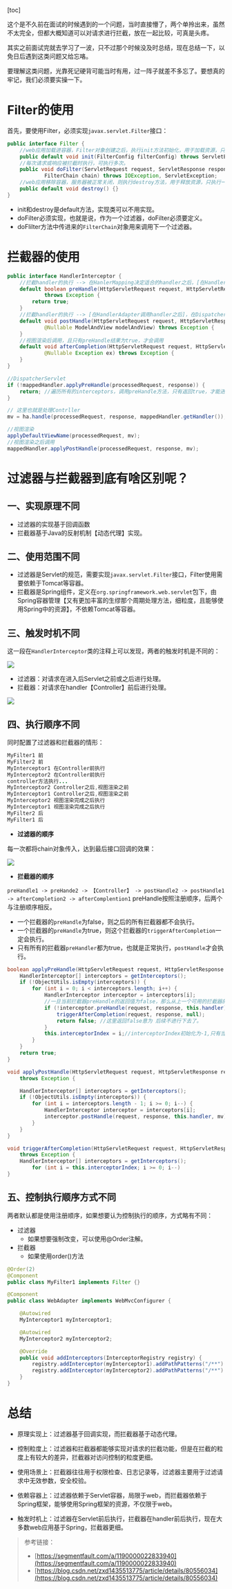 [toc]

这个是不久前在面试的时候遇到的一个问题，当时直接懵了，两个单拎出来，虽然不太完全，但都大概知道可以对请求进行拦截，放在一起比较，可真是头疼。

其实之前面试完就去学习了一波，只不过那个时候没及时总结，现在总结一下，以免日后遇到这类问题又给忘咯。

要理解这类问题，光靠死记硬背可能当时有用，过一阵子就差不多忘了。要想真的牢记，我们必须要实操一下。

# Filter的使用

首先，要使用Filter，必须实现`javax.servlet.Filter`接口：

```java
public interface Filter {
	//web应用加载进容器，Filter对象创建之后，执行init方法初始化，用于加载资源，只执行一次。	
    public default void init(FilterConfig filterConfig) throws ServletException {}
	//每次请求或响应被拦截时执行，可执行多次。
    public void doFilter(ServletRequest request, ServletResponse response,
            FilterChain chain) throws IOException, ServletException;
	//web应用移除容器，服务器被正常关闭，则执行destroy方法，用于释放资源，只执行一次。
    public default void destroy() {}
}
```

- init和destroy是default方法，实现类可以不用实现。
- doFilter必须实现，也就是说，作为一个过滤器，doFilter必须要定义。
- doFlilter方法中传进来的`FilterChain`对象用来调用下一个过滤器。

# 拦截器的使用

```java
public interface HandlerInterceptor {
	//拦截handler的执行 --> 在HanlerMapping决定适合的handler之后，[在HandlerAdater调用handler之前执行。]
	default boolean preHandle(HttpServletRequest request, HttpServletResponse response, Object handler)
			throws Exception {
		return true;
	}
	//拦截handler的执行 --> [在HandlerAdapter调用handler之后]，在DispatcherServlet渲染视图之前执行
	default void postHandle(HttpServletRequest request, HttpServletResponse response, Object handler,
			@Nullable ModelAndView modelAndView) throws Exception {
	}
	//视图渲染后调用，且只有preHandle结果为true，才会调用
	default void afterCompletion(HttpServletRequest request, HttpServletResponse response, Object handler,
			@Nullable Exception ex) throws Exception {
	}
}
```

```java
//DispatcherServlet
if (!mappedHandler.applyPreHandle(processedRequest, response)) {
    return; //遍历所有的interceptors，调用preHandle方法，只有返回true，才能进行下去
}

// 这里也就是处理Contrller
mv = ha.handle(processedRequest, response, mappedHandler.getHandler());

//视图渲染
applyDefaultViewName(processedRequest, mv);
//视图渲染之后调用
mappedHandler.applyPostHandle(processedRequest, response, mv);
```

# 过滤器与拦截器到底有啥区别呢？

## 一、实现原理不同

- 过滤器的实现基于回调函数
- 拦截器基于Java的反射机制【动态代理】实现。

## 二、使用范围不同

- 过滤器是Servlet的规范，需要实现`javax.servlet.Filter`接口，Filter使用需要依赖于Tomcat等容器。
- 拦截器是Spring组件，定义在`org.springframework.web.servlet`包下，由Spring容器管理【又有更加丰富的生缪那个周期处理方法，细粒度，且能够使用Spring中的资源】，不依赖Tomcat等容器。

## 三、触发时机不同

这一段在`HandlerInterceptor`类的注释上可以发现，两者的触发时机是不同的：

![](../img/qubie.png)

- 过滤器：对请求在进入后Servlet之前或之后进行处理。
- 拦截器：对请求在handler【Controller】前后进行处理。

![](img/%E8%BF%87%E6%BB%A4%E5%99%A8%E5%92%8C%E6%8B%A6%E6%88%AA%E5%99%A8/chufashiji.png)

## 四、执行顺序不同

同时配置了过滤器和拦截器的情形：

```java
MyFilter1 前
MyFilter2 前
MyInterceptor1 在Controller前执行
MyInterceptor2 在Controller前执行
controller方法执行...
MyInterceptor2 Controller之后,视图渲染之前
MyInterceptor1 Controller之后,视图渲染之前
MyInterceptor2 视图渲染完成之后执行
MyInterceptor1 视图渲染完成之后执行
MyFilter2 后
MyFilter1 后
```

- **过滤器的顺序**

每一次都将chain对象传入，达到最后接口回调的效果： 

![](../img/filterchain.png)

- **拦截器的顺序**

`preHandle1 -> preHande2 -> 【Controller】 -> postHandle2 -> postHandle1 -> afterCompletion2 -> afterComplention1` preHandle按照注册顺序，后两个与注册顺序相反。

- 一个拦截器的`preHandle`为false，则之后的所有拦截器都不会执行。
- 一个拦截器的`preHandle`为true，则这个拦截器的`triggerAfterCompletion`一定会执行。
- 只有所有的拦截器`preHandler`都为true，也就是正常执行，`postHandle`才会执行。

```java
boolean applyPreHandle(HttpServletRequest request, HttpServletResponse response) throws Exception {
    HandlerInterceptor[] interceptors = getInterceptors();
    if (!ObjectUtils.isEmpty(interceptors)) {
        for (int i = 0; i < interceptors.length; i++) {
            HandlerInterceptor interceptor = interceptors[i];
            //一旦当前拦截器preHandle的返回值为false，那么从上一个可用的拦截器的afterCompletion开始
            if (!interceptor.preHandle(request, response, this.handler)) {
                triggerAfterCompletion(request, response, null);
                return false; //这里返回false意为 后续不进行下去了。
            }
            this.interceptorIndex = i;//interceptorIndex初始化为-1,只有当前拦截器preHandle为true，才会赋值当前的i。
        }
    }
    return true;
}

void applyPostHandle(HttpServletRequest request, HttpServletResponse response, @Nullable ModelAndView mv)
    throws Exception {

    HandlerInterceptor[] interceptors = getInterceptors();
    if (!ObjectUtils.isEmpty(interceptors)) {
        for (int i = interceptors.length - 1; i >= 0; i--) {
            HandlerInterceptor interceptor = interceptors[i];
            interceptor.postHandle(request, response, this.handler, mv);
        }
    }
}

void triggerAfterCompletion(HttpServletRequest request, HttpServletResponse response, @Nullable Exception ex)
    throws Exception {
    HandlerInterceptor[] interceptors = getInterceptors();
        for (int i = this.interceptorIndex; i >= 0; i--) 
}
```

## 五、控制执行顺序方式不同

两者默认都是使用注册顺序，如果想要认为控制执行的顺序，方式略有不同：

- 过滤器
  - 如果想要强制改变，可以使用@Order注解。
- 拦截器
  - 如果使用order()方法

```java
@Order(2)
@Component
public class MyFilter1 implements Filter {}
```

```java
@Component
public class WebAdapter implements WebMvcConfigurer {

    @Autowired
    MyInterceptor1 myInterceptor1;

    @Autowired
    MyInterceptor2 myInterceptor2;

    @Override
    public void addInterceptors(InterceptorRegistry registry) {
        registry.addInterceptor(myInterceptor1).addPathPatterns("/**").order(2);
        registry.addInterceptor(myInterceptor2).addPathPatterns("/**").order(1);
    }
}
```

# 总结

- 原理实现上：过滤器基于回调实现，而拦截器基于动态代理。

- 控制粒度上：过滤器和拦截器都能够实现对请求的拦截功能，但是在拦截的粒度上有较大的差异，拦截器对访问控制的粒度更细。

- 使用场景上：拦截器往往用于权限检查、日志记录等，过滤器主要用于过滤请求中无效参数，安全校验。

- 依赖容器上：过滤器依赖于Servlet容器，局限于web，而拦截器依赖于Spring框架，能够使用Spring框架的资源，不仅限于web。

- 触发时机上：过滤器在Servlet前后执行，拦截器在handler前后执行，现在大多数web应用基于Spring，拦截器更细。



> 参考链接：
>
> - [https://segmentfault.com/a/1190000022833940](https://segmentfault.com/a/1190000022833940)
> - [https://blog.csdn.net/zxd1435513775/article/details/80556034](https://blog.csdn.net/zxd1435513775/article/details/80556034)